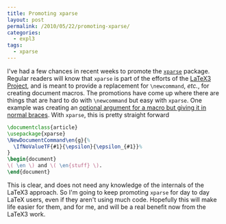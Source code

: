 ```yaml
---
title: Promoting xparse
layout: post
permalink: /2010/05/22/promoting-xparse/
categories:
  - expl3
tags:
  - xparse
---
```

I've had a few chances in recent weeks to promote the [`xparse`](https://ctan.org/pkg/xparse) package.  Regular readers will know that `xparse` is part of the efforts of the [LaTeX3 Project](https://www.latex-project.org/latex3.html), and is meant to provide a replacement for `\newcommand`, _etc._, for creating document macros. The promotions have come up where there are things that are hard to do with `\newcommand` but easy with `xparse`. One example was creating an [optional argument for a macro but giving it in normal braces](http://www.latex-community.org/forum/viewtopic.php?f=46&amp;t=8881). With `xparse`, this is pretty straight forward

<!-- {% raw %} -->
```latex
\documentclass{article}
\usepackage{xparse}
\NewDocumentCommand\en{g}{%
  \IfNoValueTF{#1}{\epsilon}{\epsilon_{#1}}%
}
\begin{document}
\( \en \) and \( \en{stuff} \).
\end{document}
```
<!-- {% endraw %} -->

This is clear, and does not need any knowledge of the internals of the LaTeX3 approach. So I'm going to keep promoting `xparse` for day to day LaTeX users, even if they aren't using much code. Hopefully this will make life easier for them, and for me, and will be a real benefit now from the LaTeX3 work.
